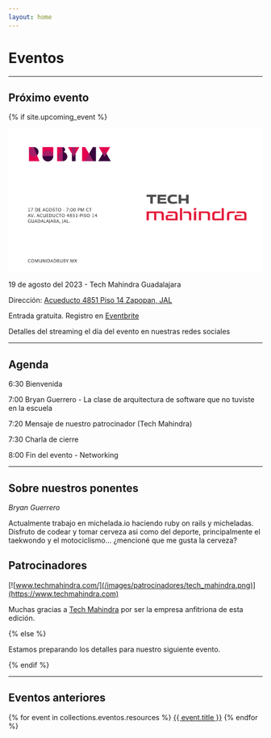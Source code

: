 ```yaml
---
layout: home
---
```


# Eventos

---

## Próximo evento

{% if site.upcoming_event %}

![](/images/eventos/agosto_2023/primer_anuncio.png)

19 de agosto del 2023 - Tech Mahindra Guadalajara

Dirección: [Acueducto 4851 Piso 14 Zapopan, JAL](https://goo.gl/maps/KwWjK3w1bA9e5ToS7)

Entrada gratuita. Registro en [Eventbrite](https://www.eventbrite.com/e/comunidad-ruby-mx-sesion-agosto-2023-tickets-687902172917)

Detalles del streaming el día del evento en nuestras redes sociales

---

## Agenda

6:30 Bienvenida

7:00 Bryan Guerrero - La clase de arquitectura de software que no tuviste en la escuela

7:20 Mensaje de nuestro patrocinador (Tech Mahindra)

7:30 Charla de cierre

8:00 Fin del evento - Networking

---

## Sobre nuestros ponentes

*Bryan Guerrero*

Actualmente trabajo en michelada.io haciendo ruby on rails y micheladas. Disfruto de codear y tomar cerveza asi como del deporte, principalmente el taekwondo y el motociclismo… ¿mencioné que me gusta la cerveza?

<!-- Javier Treviño es programador y ex consultor. Actualmente trabaja en la startup de educación Apptegy con sede en EE. UU., como vicepresidente de ingeniería. Disfruta trabajar con diferentes lenguajes y paradigmas de programación e intercambiar conocimientos con otros desarrolladores para elevar la calidad del software que construimos en México. -->

## Patrocinadores

[![www.techmahindra.com/](/images/patrocinadores/tech_mahindra.png)](https://www.techmahindra.com)

Muchas gracias a [Tech Mahindra](https://www.techmahindra.com) por ser la empresa anfitriona de esta edición.


{% else %}

Estamos preparando los detalles para nuestro siguiente evento.

{% endif %}

---

## Eventos anteriores

{% for event in collections.eventos.resources %}
 <a href="{{ event.relative_url }}">{{ event.title }}</a>
{% endfor %}
